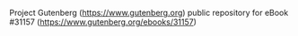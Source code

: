 Project Gutenberg (https://www.gutenberg.org) public repository for eBook #31157 (https://www.gutenberg.org/ebooks/31157)
